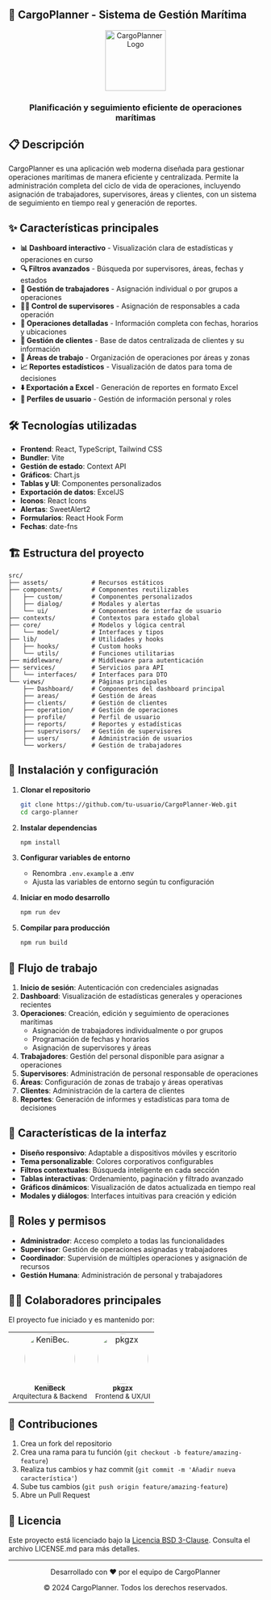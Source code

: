 ## 🚢 CargoPlanner - Sistema de Gestión Marítima

<div align="center">
  <img src="public/assets/favicon.ico" alt="CargoPlanner Logo" width="120"/>
  <br/>
  <h3>Planificación y seguimiento eficiente de operaciones marítimas</h3>
</div>

## 📋 Descripción

CargoPlanner es una aplicación web moderna diseñada para gestionar operaciones marítimas de manera eficiente y centralizada. Permite la administración completa del ciclo de vida de operaciones, incluyendo asignación de trabajadores, supervisores, áreas y clientes, con un sistema de seguimiento en tiempo real y generación de reportes.

## ✨ Características principales

- **📊 Dashboard interactivo** - Visualización clara de estadísticas y operaciones en curso
- **🔍 Filtros avanzados** - Búsqueda por supervisores, áreas, fechas y estados
- **👷 Gestión de trabajadores** - Asignación individual o por grupos a operaciones
- **👨‍💼 Control de supervisores** - Asignación de responsables a cada operación
- **📝 Operaciones detalladas** - Información completa con fechas, horarios y ubicaciones
- **📁 Gestión de clientes** - Base de datos centralizada de clientes y su información
- **🏢 Áreas de trabajo** - Organización de operaciones por áreas y zonas
- **📈 Reportes estadísticos** - Visualización de datos para toma de decisiones
- **⬇️ Exportación a Excel** - Generación de reportes en formato Excel
- **👤 Perfiles de usuario** - Gestión de información personal y roles

## 🛠️ Tecnologías utilizadas

- **Frontend**: React, TypeScript, Tailwind CSS
- **Bundler**: Vite
- **Gestión de estado**: Context API
- **Gráficos**: Chart.js
- **Tablas y UI**: Componentes personalizados
- **Exportación de datos**: ExcelJS
- **Iconos**: React Icons
- **Alertas**: SweetAlert2
- **Formularios**: React Hook Form
- **Fechas**: date-fns

## 🏗️ Estructura del proyecto

```
src/
├── assets/            # Recursos estáticos
├── components/        # Componentes reutilizables
│   ├── custom/        # Componentes personalizados
│   ├── dialog/        # Modales y alertas
│   └── ui/            # Componentes de interfaz de usuario
├── contexts/          # Contextos para estado global
├── core/              # Modelos y lógica central
│   └── model/         # Interfaces y tipos
├── lib/               # Utilidades y hooks
│   ├── hooks/         # Custom hooks
│   └── utils/         # Funciones utilitarias
├── middleware/        # Middleware para autenticación
├── services/          # Servicios para API
│   └── interfaces/    # Interfaces para DTO
└── views/             # Páginas principales
    ├── Dashboard/     # Componentes del dashboard principal
    ├── areas/         # Gestión de áreas
    ├── clients/       # Gestión de clientes
    ├── operation/     # Gestión de operaciones
    ├── profile/       # Perfil de usuario
    ├── reports/       # Reportes y estadísticas
    ├── supervisors/   # Gestión de supervisores
    ├── users/         # Administración de usuarios
    └── workers/       # Gestión de trabajadores
```

## 🚀 Instalación y configuración

1. **Clonar el repositorio**

   ```bash
   git clone https://github.com/tu-usuario/CargoPlanner-Web.git
   cd cargo-planner
   ```

2. **Instalar dependencias**

   ```bash
   npm install
   ```

3. **Configurar variables de entorno**

   - Renombra `.env.example` a .env
   - Ajusta las variables de entorno según tu configuración

4. **Iniciar en modo desarrollo**

   ```bash
   npm run dev
   ```

5. **Compilar para producción**
   ```bash
   npm run build
   ```

## 🔄 Flujo de trabajo

1. **Inicio de sesión**: Autenticación con credenciales asignadas
2. **Dashboard**: Visualización de estadísticas generales y operaciones recientes
3. **Operaciones**: Creación, edición y seguimiento de operaciones marítimas
   - Asignación de trabajadores individualmente o por grupos
   - Programación de fechas y horarios
   - Asignación de supervisores y áreas
4. **Trabajadores**: Gestión del personal disponible para asignar a operaciones
5. **Supervisores**: Administración de personal responsable de operaciones
6. **Áreas**: Configuración de zonas de trabajo y áreas operativas
7. **Clientes**: Administración de la cartera de clientes
8. **Reportes**: Generación de informes y estadísticas para toma de decisiones

## 📱 Características de la interfaz

- **Diseño responsivo**: Adaptable a dispositivos móviles y escritorio
- **Tema personalizable**: Colores corporativos configurables
- **Filtros contextuales**: Búsqueda inteligente en cada sección
- **Tablas interactivas**: Ordenamiento, paginación y filtrado avanzado
- **Gráficos dinámicos**: Visualización de datos actualizada en tiempo real
- **Modales y diálogos**: Interfaces intuitivas para creación y edición

## 🔐 Roles y permisos

- **Administrador**: Acceso completo a todas las funcionalidades
- **Supervisor**: Gestión de operaciones asignadas y trabajadores
- **Coordinador**: Supervisión de múltiples operaciones y asignación de recursos
- **Gestión Humana**: Administración de personal y trabajadores

## 👨‍💻 Colaboradores principales

El proyecto fue iniciado y es mantenido por:

<table> <tr> <td align="center"> <a href="https://github.com/KeniBeck"> <img src="https://github.com/KeniBeck.png" width="100px;" alt="KeniBeck" style="border-radius: 50%;"/> <br /> <sub><b>KeniBeck</b></sub> </a> <br /> <sub>Arquitectura & Backend</sub> </td> <td align="center"> <a href="https://github.com/pkgzx"> <img src="https://github.com/pkgzx.png" width="100px;" alt="pkgzx" style="border-radius: 50%;"/> <br /> <sub><b>pkgzx</b></sub> </a> <br /> <sub>Frontend & UX/UI</sub> </td> </tr> </table>

## 🤝 Contribuciones

1. Crea un fork del repositorio
2. Crea una rama para tu función (`git checkout -b feature/amazing-feature`)
3. Realiza tus cambios y haz commit (`git commit -m 'Añadir nueva característica'`)
4. Sube tus cambios (`git push origin feature/amazing-feature`)
5. Abre un Pull Request

## 📄 Licencia

Este proyecto está licenciado bajo la [Licencia BSD 3-Clause](./LICENSE.md). Consulta el archivo LICENSE.md para más detalles.

---

<div align="center">
  <p>Desarrollado con ❤️ por el equipo de CargoPlanner</p>
  <p>© 2024 CargoPlanner. Todos los derechos reservados.</p>
</div>
